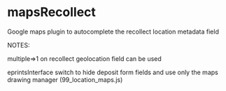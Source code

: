 # mapsRecollect
Google maps plugin to autocomplete the recollect location metadata field

NOTES:

multiple=>1 on recollect geolocation field can be used

eprintsInterface switch to hide deposit form 
fields and use only the maps drawing manager (99_location_maps.js)
